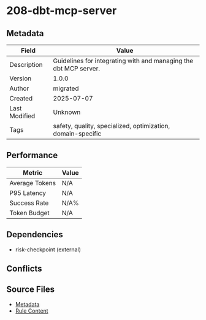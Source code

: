 # 208-dbt-mcp-server

## Metadata

| Field | Value |
|-------|-------|
| Description | Guidelines for integrating with and managing the dbt MCP server. |
| Version | 1.0.0 |
| Author | migrated |
| Created | 2025-07-07 |
| Last Modified | Unknown |
| Tags | safety, quality, specialized, optimization, domain-specific |

## Performance

| Metric | Value |
|--------|-------|
| Average Tokens | N/A |
| P95 Latency | N/A |
| Success Rate | N/A% |
| Token Budget | N/A |

## Dependencies

- risk-checkpoint (external)

## Conflicts


## Source Files

- [Metadata](200-domain/208-dbt-mcp-server.yaml)
- [Rule Content](200-domain/208-dbt-mcp-server.mdc)
